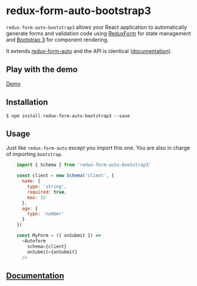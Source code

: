 # redux-form-auto-bootstrap3

`redux-form-auto-bootstrap3` allows your React application to automatically generate forms and validation code using [ReduxForm](https://github.com/erikras/redux-form/) for state management and [Bootstrap 3](https://getbootstrap.com/docs/3.3/) for component rendering.

It extends [redux-form-auto](https://github.com/dgonz64/redux-form-auto) and the API is identical ([documentation](https://dgonz64.github.io/redux-form-auto/)).

## Play with the demo

[Demo](https://dgonz64.github.io/redux-form-auto-bootstrap3/demo/)

## Installation

    $ npm install redux-form-auto-bootstrap3 --save

## Usage

Just like `redux-form-auto` except you import this one. You are also in charge of importing `bootstrap`.

```javascript
    import { Schema } from 'redux-form-auto-bootstrap3'

    const client = new Schema('client', {
      name: {
        type: 'string',
        required: true,
        max: 32
      },
      age: {
        type: 'number'
      }
    })

    const MyForm = ({ onSubmit }) =>
      <Autoform
        schema={client}
        onSubmit={onSubmit}
      />
```

## [Documentation](https://dgonz64.github.io/redux-form-auto/)
